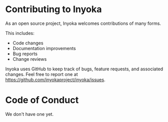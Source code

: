 # Contributing to Inyoka

As an open source project, Inyoka welcomes contributions of many forms.

This includes:

* Code changes
* Documentation improvements
* Bug reports
* Change reviews

Inyoka uses GitHub to keep track of bugs, feature requests, and associated
changes. Feel free to report one at <https://github.com/inyokaproject/inyoka/issues>.

# Code of Conduct

We don't have one yet.
